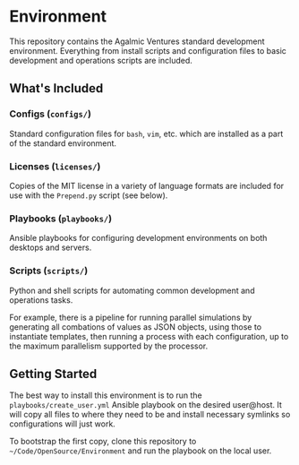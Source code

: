 # Environment
This repository contains the Agalmic Ventures standard development environment.
Everything from install scripts and configuration files to basic development
and operations scripts are included.

## What's Included

### Configs (`configs/`)
Standard configuration files for `bash`, `vim`, etc. which are installed as a
part of the standard environment.

### Licenses (`licenses/`)
Copies of the MIT license in a variety of language formats are included for use
with the `Prepend.py` script (see below).

### Playbooks (`playbooks/`)
Ansible playbooks for configuring development environments on both desktops and
servers.

### Scripts (`scripts/`)
Python and shell scripts for automating common development and operations
tasks.

For example, there is a pipeline for running parallel simulations by
generating all combations of values as JSON objects, using those to instantiate
templates, then running a process with each configuration, up to the maximum
parallelism supported by the processor.

## Getting Started
The best way to install this environment is to run the
`playbooks/create_user.yml` Ansible playbook on the desired user@host.  It
will copy all files to where they need to be and install necessary symlinks so
configurations will just work.

To bootstrap the first copy, clone this repository to
`~/Code/OpenSource/Environment` and run the playbook on the local user.
